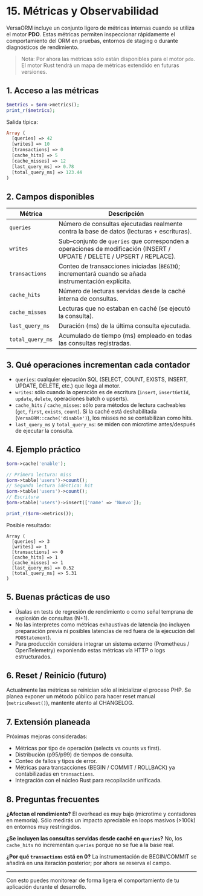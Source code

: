 # 15. Métricas y Observabilidad

VersaORM incluye un conjunto ligero de métricas internas cuando se utiliza el motor **PDO**. Estas métricas permiten inspeccionar rápidamente el comportamiento del ORM en pruebas, entornos de staging o durante diagnósticos de rendimiento.

> Nota: Por ahora las métricas sólo están disponibles para el motor `pdo`. El motor Rust tendrá un mapa de métricas extendido en futuras versiones.

## 1. Acceso a las métricas

```php
$metrics = $orm->metrics();
print_r($metrics);
```

Salida típica:

```php
Array (
  [queries] => 42
  [writes] => 10
  [transactions] => 0
  [cache_hits] => 5
  [cache_misses] => 12
  [last_query_ms] => 0.78
  [total_query_ms] => 123.44
)
```

## 2. Campos disponibles

| Métrica | Descripción |
|---------|-------------|
| `queries` | Número de consultas ejecutadas realmente contra la base de datos (lecturas + escrituras). |
| `writes` | Sub–conjunto de `queries` que corresponden a operaciones de modificación (INSERT / UPDATE / DELETE / UPSERT / REPLACE). |
| `transactions` | Conteo de transacciones iniciadas (`BEGIN`); incrementará cuando se añada instrumentación explícita. |
| `cache_hits` | Número de lecturas servidas desde la caché interna de consultas. |
| `cache_misses` | Lecturas que no estaban en caché (se ejecutó la consulta). |
| `last_query_ms` | Duración (ms) de la última consulta ejecutada. |
| `total_query_ms` | Acumulado de tiempo (ms) empleado en todas las consultas registradas. |

## 3. Qué operaciones incrementan cada contador

- `queries`: cualquier ejecución SQL (SELECT, COUNT, EXISTS, INSERT, UPDATE, DELETE, etc.) que llega al motor.
- `writes`: sólo cuando la operación es de escritura (`insert`, `insertGetId`, `update`, `delete`, operaciones batch o upserts).
- `cache_hits` / `cache_misses`: sólo para métodos de lectura cacheables (`get`, `first`, `exists`, `count`). Si la caché está deshabilitada (`VersaORM::cache('disable')`), los misses no se contabilizan como hits.
- `last_query_ms` y `total_query_ms`: se miden con microtime antes/después de ejecutar la consulta.

## 4. Ejemplo práctico

```php
$orm->cache('enable');

// Primera lectura: miss
$orm->table('users')->count();
// Segunda lectura idéntica: hit
$orm->table('users')->count();
// Escritura
$orm->table('users')->insert(['name' => 'Nuevo']);

print_r($orm->metrics());
```

Posible resultado:
```
Array (
  [queries] => 3
  [writes] => 1
  [transactions] => 0
  [cache_hits] => 1
  [cache_misses] => 1
  [last_query_ms] => 0.52
  [total_query_ms] => 5.31
)
```

## 5. Buenas prácticas de uso

- Úsalas en tests de regresión de rendimiento o como señal temprana de explosión de consultas (N+1).
- No las interpretes como métricas exhaustivas de latencia (no incluyen preparación previa ni posibles latencias de red fuera de la ejecución del `PDOStatement`).
- Para producción considera integrar un sistema externo (Prometheus / OpenTelemetry) exponiendo estas métricas vía HTTP o logs estructurados.

## 6. Reset / Reinicio (futuro)

Actualmente las métricas se reinician sólo al inicializar el proceso PHP. Se planea exponer un método público para hacer reset manual (`metricsReset()`), mantente atento al CHANGELOG.

## 7. Extensión planeada

Próximas mejoras consideradas:
- Métricas por tipo de operación (selects vs counts vs first).
- Distribución (p95/p99) de tiempos de consulta.
- Conteo de fallos y tipos de error.
- Métricas para transacciones (BEGIN / COMMIT / ROLLBACK) ya contabilizadas en `transactions`.
- Integración con el núcleo Rust para recopilación unificada.

## 8. Preguntas frecuentes

**¿Afectan el rendimiento?** El overhead es muy bajo (microtime y contadores en memoria). Sólo medirás un impacto apreciable en loops masivos (>100k) en entornos muy restringidos.

**¿Se incluyen las consultas servidas desde caché en `queries`?** No, los `cache_hits` no incre­mentan `queries` porque no se fue a la base real.

**¿Por qué `transactions` está en 0?** La instrumentación de BEGIN/COMMIT se añadirá en una iteración posterior; por ahora se reserva el campo.

---
Con esto puedes monitorear de forma ligera el comportamiento de tu aplicación durante el desarrollo.
